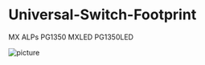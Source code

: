 # Universal-Switch-Footprint
MX ALPs PG1350 MXLED PG1350LED

![picture](img/Footprint_Editor__no_active_library_.jpg)